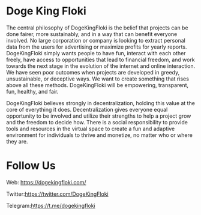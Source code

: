 # Doge King Floki


The central philosophy of DogeKingFloki is the belief that projects can be done fairer, more sustainably, and in a way that can benefit everyone involved. No large corporation or company is looking to extract personal data from the users for advertising or maximize profits for yearly reports. DogeKingFloki simply wants people to have fun, interact with each other freely, have access to opportunities that lead to financial freedom, and work towards the next stage in the evolution of the internet and online interaction. We have seen poor outcomes when projects are developed in greedy, unsustainable, or deceptive ways. We want to create something that rises above all these methods. DogeKingFloki will be empowering, transparent, fun, healthy, and fair.


DogeKingFloki believes strongly in decentralization, holding this value at the core of everything it does. Decentralization gives everyone equal opportunity to be involved and utilize their strengths to help a project grow and the freedom to decide how. There is a social responsibility to provide tools and resources in the virtual space to create a fun and adaptive environment for individuals to thrive and monetize, no matter who or where they are.


# Follow Us
Web: https://dogekingfloki.com/

Twitter:https://twitter.com/DogeKingFloki

Telegram:https://t.me/dogekingfloki

